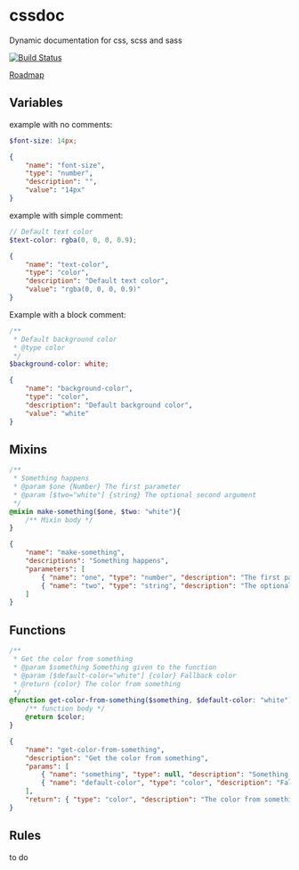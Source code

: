 cssdoc
======

Dynamic documentation for css, scss and sass


[![Build Status](https://secure.travis-ci.org/cssdoc/cssdoc.png?branch=master)](https://travis-ci.org/cssdoc/cssdoc)

[Roadmap](https://github.com/cssdoc/cssdoc/issues/1)




## Variables
example with no comments:
```scss
$font-size: 14px;
```
```json
{
    "name": "font-size",
    "type": "number",
    "description": "",
    "value": "14px"
}
```

example with simple comment:

```scss
// Default text color
$text-color: rgba(0, 0, 0, 0.9);
```
```json
{
    "name": "text-color",
    "type": "color",
    "description": "Default text color",
    "value": "rgba(0, 0, 0, 0.9)"
}
```

Example with a block comment:
```scss
/**
 * Default background color
 * @type color
 */
$background-color: white;
```
```json
{
    "name": "background-color",
    "type": "color",
    "description": "Default background color",
    "value": "white"
}
```

## Mixins

```scss
/**
 * Something happens
 * @param $one {Number} The first parameter
 * @param [$two="white"] {string} The optional second argument
 */
@mixin make-something($one, $two: "white"){
    /** Mixin body */
}
```
```json
{
    "name": "make-something",
    "descriptions": "Something happens",
    "parameters": [
        { "name": "one", "type": "number", "description": "The first parameter", "value": null, "optional": false },
        { "name": "two", "type": "string", "description": "The optional second argument", "value": "white", "optional": true },
    ]
}
```

## Functions

```scss
/**
 * Get the color from something
 * @param $something Something given to the function
 * @param [$default-color="white"] {color} Fallback color
 * @return {color} The color from something
 */
@function get-color-from-something($something, $default-color: "white"){
    /** function body */
    @return $color;
}
```
```json
{
    "name": "get-color-from-something",
    "description": "Get the color from something",
    "params": [
        { "name": "something", "type": null, "description": "Something given to the function", "value": null, "optional": false },
        { "name": "default-color", "type": "color", "description": "Fallback color", "value": "white", "optional": true }
    ],
    "return": { "type": "color", "description": "The color from something" }
}
```

## Rules

to do
